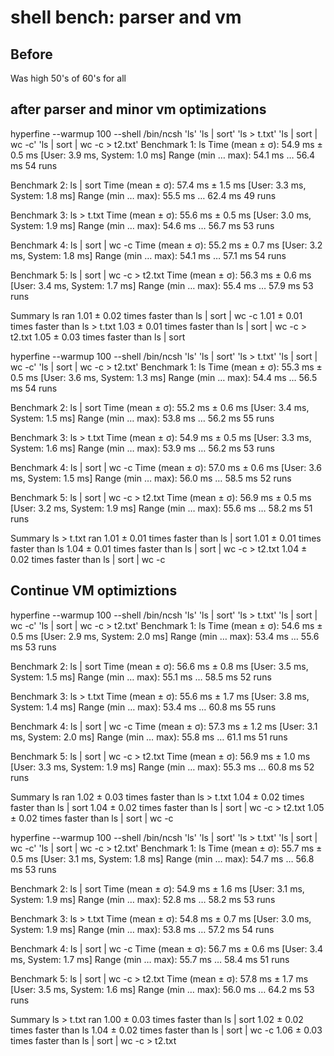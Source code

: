 # shell bench: parser and vm

## Before

Was high 50's of 60's for all

## after parser and minor vm optimizations

hyperfine --warmup 100 --shell /bin/ncsh 'ls' 'ls | sort' 'ls > t.txt' 'ls | sort | wc -c' 'ls | sort | wc -c > t2.txt'
Benchmark 1: ls
  Time (mean ± σ):      54.9 ms ±   0.5 ms    [User: 3.9 ms, System: 1.0 ms]
  Range (min … max):    54.1 ms …  56.4 ms    54 runs

Benchmark 2: ls | sort
  Time (mean ± σ):      57.4 ms ±   1.5 ms    [User: 3.3 ms, System: 1.8 ms]
  Range (min … max):    55.5 ms …  62.4 ms    49 runs

Benchmark 3: ls > t.txt
  Time (mean ± σ):      55.6 ms ±   0.5 ms    [User: 3.0 ms, System: 1.9 ms]
  Range (min … max):    54.6 ms …  56.7 ms    53 runs

Benchmark 4: ls | sort | wc -c
  Time (mean ± σ):      55.2 ms ±   0.7 ms    [User: 3.2 ms, System: 1.8 ms]
  Range (min … max):    54.1 ms …  57.1 ms    54 runs

Benchmark 5: ls | sort | wc -c > t2.txt
  Time (mean ± σ):      56.3 ms ±   0.6 ms    [User: 3.4 ms, System: 1.7 ms]
  Range (min … max):    55.4 ms …  57.9 ms    53 runs

Summary
  ls ran
    1.01 ± 0.02 times faster than ls | sort | wc -c
    1.01 ± 0.01 times faster than ls > t.txt
    1.03 ± 0.01 times faster than ls | sort | wc -c > t2.txt
    1.05 ± 0.03 times faster than ls | sort

hyperfine --warmup 100 --shell /bin/ncsh 'ls' 'ls | sort' 'ls > t.txt' 'ls | sort | wc -c' 'ls | sort | wc -c > t2.txt'
Benchmark 1: ls
  Time (mean ± σ):      55.3 ms ±   0.5 ms    [User: 3.6 ms, System: 1.3 ms]
  Range (min … max):    54.4 ms …  56.5 ms    54 runs

Benchmark 2: ls | sort
  Time (mean ± σ):      55.2 ms ±   0.6 ms    [User: 3.4 ms, System: 1.5 ms]
  Range (min … max):    53.8 ms …  56.2 ms    55 runs

Benchmark 3: ls > t.txt
  Time (mean ± σ):      54.9 ms ±   0.5 ms    [User: 3.3 ms, System: 1.6 ms]
  Range (min … max):    53.9 ms …  56.2 ms    53 runs

Benchmark 4: ls | sort | wc -c
  Time (mean ± σ):      57.0 ms ±   0.6 ms    [User: 3.6 ms, System: 1.5 ms]
  Range (min … max):    56.0 ms …  58.5 ms    52 runs

Benchmark 5: ls | sort | wc -c > t2.txt
  Time (mean ± σ):      56.9 ms ±   0.5 ms    [User: 3.2 ms, System: 1.9 ms]
  Range (min … max):    55.6 ms …  58.2 ms    51 runs

Summary
  ls > t.txt ran
    1.01 ± 0.01 times faster than ls | sort
    1.01 ± 0.01 times faster than ls
    1.04 ± 0.01 times faster than ls | sort | wc -c > t2.txt
    1.04 ± 0.02 times faster than ls | sort | wc -c

## Continue VM optimiztions

hyperfine --warmup 100 --shell /bin/ncsh 'ls' 'ls | sort' 'ls > t.txt' 'ls | sort | wc -c' 'ls | sort | wc -c > t2.txt'
Benchmark 1: ls
  Time (mean ± σ):      54.6 ms ±   0.5 ms    [User: 2.9 ms, System: 2.0 ms]
  Range (min … max):    53.4 ms …  55.6 ms    53 runs

Benchmark 2: ls | sort
  Time (mean ± σ):      56.6 ms ±   0.8 ms    [User: 3.5 ms, System: 1.5 ms]
  Range (min … max):    55.1 ms …  58.5 ms    52 runs

Benchmark 3: ls > t.txt
  Time (mean ± σ):      55.6 ms ±   1.7 ms    [User: 3.8 ms, System: 1.4 ms]
  Range (min … max):    53.4 ms …  60.8 ms    55 runs

Benchmark 4: ls | sort | wc -c
  Time (mean ± σ):      57.3 ms ±   1.2 ms    [User: 3.1 ms, System: 2.0 ms]
  Range (min … max):    55.8 ms …  61.1 ms    51 runs

Benchmark 5: ls | sort | wc -c > t2.txt
  Time (mean ± σ):      56.9 ms ±   1.0 ms    [User: 3.3 ms, System: 1.9 ms]
  Range (min … max):    55.3 ms …  60.8 ms    52 runs

Summary
  ls ran
    1.02 ± 0.03 times faster than ls > t.txt
    1.04 ± 0.02 times faster than ls | sort
    1.04 ± 0.02 times faster than ls | sort | wc -c > t2.txt
    1.05 ± 0.02 times faster than ls | sort | wc -c

hyperfine --warmup 100 --shell /bin/ncsh 'ls' 'ls | sort' 'ls > t.txt' 'ls | sort | wc -c' 'ls | sort | wc -c > t2.txt'
Benchmark 1: ls
  Time (mean ± σ):      55.7 ms ±   0.5 ms    [User: 3.1 ms, System: 1.8 ms]
  Range (min … max):    54.7 ms …  56.8 ms    53 runs

Benchmark 2: ls | sort
  Time (mean ± σ):      54.9 ms ±   1.6 ms    [User: 3.1 ms, System: 1.9 ms]
  Range (min … max):    52.8 ms …  58.2 ms    53 runs

Benchmark 3: ls > t.txt
  Time (mean ± σ):      54.8 ms ±   0.7 ms    [User: 3.0 ms, System: 1.9 ms]
  Range (min … max):    53.8 ms …  57.2 ms    54 runs

Benchmark 4: ls | sort | wc -c
  Time (mean ± σ):      56.7 ms ±   0.6 ms    [User: 3.4 ms, System: 1.7 ms]
  Range (min … max):    55.7 ms …  58.4 ms    51 runs

Benchmark 5: ls | sort | wc -c > t2.txt
  Time (mean ± σ):      57.8 ms ±   1.7 ms    [User: 3.5 ms, System: 1.6 ms]
  Range (min … max):    56.0 ms …  64.2 ms    53 runs

Summary
  ls > t.txt ran
    1.00 ± 0.03 times faster than ls | sort
    1.02 ± 0.02 times faster than ls
    1.04 ± 0.02 times faster than ls | sort | wc -c
    1.06 ± 0.03 times faster than ls | sort | wc -c > t2.txt
